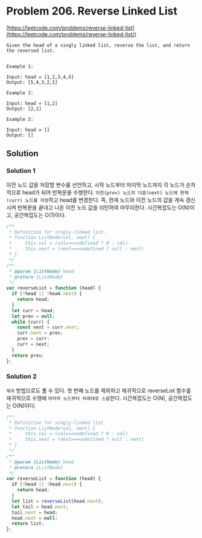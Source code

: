 # Problem 206. Reverse Linked List

[https://leetcode.com/problems/reverse-linked-list](https://leetcode.com/problems/reverse-linked-list/)

```
Given the head of a singly linked list, reverse the list, and return the reversed list.


Example 1:

Input: head = [1,2,3,4,5]
Output: [5,4,3,2,1]

Example 2:

Input: head = [1,2]
Output: [2,1]

Example 3:

Input: head = []
Output: []
```

## Solution

### Solution 1

이전 노드 값을 저장할 변수를 선언하고, 시작 노드부터 마지막 노드까지 각 노드가 순차적으로 head가 되어 반복문을 수행한다. `이전(prev) 노드의 다음(next) 노드에 현재(curr) 노드를 저장`하고 head를 변경한다. 즉, 현재 노드와 이전 노드의 값을 계속 갱신시켜 반복문을 끝내고 나온 이전 노드 값을 리턴하여 마무리한다. 시간복잡도는 O(N)이고, 공간복잡도는 O(1)이다.

```js
/**
 * Definition for singly-linked list.
 * function ListNode(val, next) {
 *     this.val = (val===undefined ? 0 : val)
 *     this.next = (next===undefined ? null : next)
 * }
 */
/**
 * @param {ListNode} head
 * @return {ListNode}
 */
var reverseList = function (head) {
  if (!head || !head.next) {
    return head;
  }
  let curr = head;
  let prev = null;
  while (curr) {
    const next = curr.next;
    curr.next = prev;
    prev = curr;
    curr = next;
  }
  return prev;
};
```

### Solution 2

`재귀` 방법으로도 풀 수 있다. 첫 번째 노드를 제외하고 재귀적으로 reverseList 함수를 재귀적으로 수행해 `마지막 노드부터 차례대로 스왑`한다. 시간복잡도는 O(N), 공간복잡도는 O(N)이다.

```js
/**
 * Definition for singly-linked list.
 * function ListNode(val, next) {
 *     this.val = (val===undefined ? 0 : val)
 *     this.next = (next===undefined ? null : next)
 * }
 */
/**
 * @param {ListNode} head
 * @return {ListNode}
 */
var reverseList = function (head) {
  if (!head || !head.next) {
    return head;
  }
  let list = reverseList(head.next);
  let tail = head.next;
  tail.next = head;
  head.next = null;
  return list;
};
```
